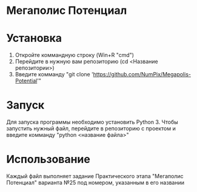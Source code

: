# Мегаполис Потенциал
# Установка
1. Откройте коммандную строку (Win+R "cmd")
2. Перейдите в нужную вам репозиторию (cd <Название репозитории>)
3. Введите комманду "git clone 'https://github.com/NumPix/Megapolis-Potential'"
# Запуск
Для запуска программы необходимо установить Python 3.
Чтобы запустить нужный файл, перейдите в репозиторию с проектом и введите комманду "python <название файла>"
# Использование
Каждый файл выполняет задание Практического этапа "Мегаполис Потенциал" варианта №25 под номером, указанным в его названии
